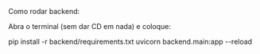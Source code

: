 Como rodar backend:

Abra o terminal (sem dar CD em nada) e coloque:

pip install -r backend/requirements.txt
uvicorn backend.main:app --reload